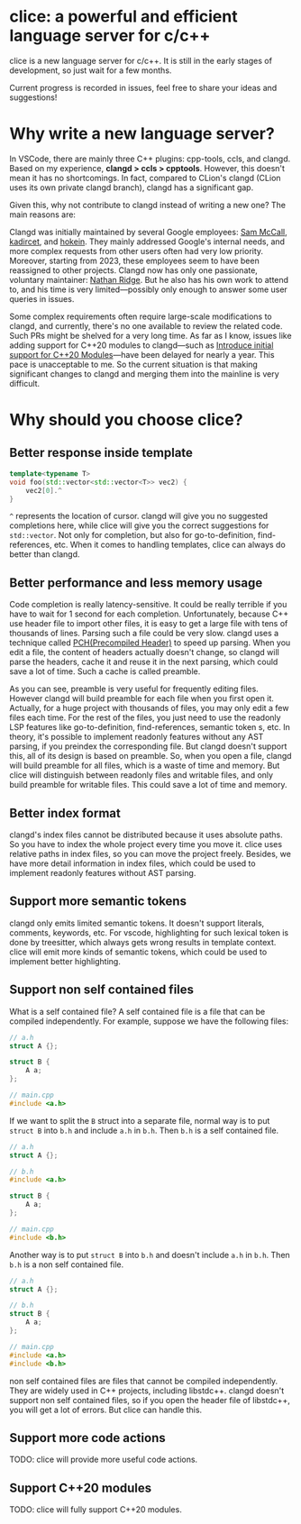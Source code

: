 # clice: a powerful and efficient language server for c/c++

clice is a new language server for c/c++. It is still in the early stages of development, so just wait for a few months.

Current progress is recorded in issues, feel free to share your ideas and suggestions!

# Why write a new language server?

In VSCode, there are mainly three C++ plugins: cpp-tools, ccls, and clangd. Based on my experience, **clangd > ccls > cpptools**. However, this doesn't mean it has no shortcomings. In fact, compared to CLion's clangd (CLion uses its own private clangd branch), clangd has a significant gap.

Given this, why not contribute to clangd instead of writing a new one? The main reasons are:

Clangd was initially maintained by several Google employees: [Sam McCall](https://github.com/sam-mccall), [kadircet](https://github.com/kadircet), and [hokein](https://github.com/hokein). They mainly addressed Google's internal needs, and more complex requests from other users often had very low priority. Moreover, starting from 2023, these employees seem to have been reassigned to other projects. Clangd now has only one passionate, voluntary maintainer: [Nathan Ridge](https://github.com/HighCommander4). But he also has his own work to attend to, and his time is very limited—possibly only enough to answer some user queries in issues.

Some complex requirements often require large-scale modifications to clangd, and currently, there's no one available to review the related code. Such PRs might be shelved for a very long time. As far as I know, issues like adding support for C++20 modules to clangd—such as [Introduce initial support for C++20 Modules](https://github.com/llvm/llvm-project/pull/66462)—have been delayed for nearly a year. This pace is unacceptable to me. So the current situation is that making significant changes to clangd and merging them into the mainline is very difficult.

# Why should you choose clice?

## Better response inside template

```cpp
template<typename T>
void foo(std::vector<std::vector<T>> vec2) {
    vec2[0].^
}
```

`^` represents the location of cursor. clangd will give you no suggested completions here, while clice will give you the correct suggestions for `std::vector`. Not only for completion, but also for go-to-definition, find-references, etc. When it comes to handling templates, clice can always do better than clangd.

## Better performance and less memory usage

Code completion is really latency-sensitive. It could be really terrible if you have to wait for 1 second for each completion. Unfortunately, because C++ use header file to import other files, it is easy to get a large file with tens of thousands of lines. Parsing such a file could be very slow. clangd uses a technique called [PCH(Precompiled Header)](https://clang.llvm.org/docs/PCHInternals.html) to speed up parsing. When you edit a file, the content of headers actually doesn't change, so clangd will parse the headers, cache it and reuse it in the next parsing, which could save a lot of time. Such a cache is called preamble.

As you can see, preamble is very useful for frequently editing files. However clangd will build preamble for each file when you first open it. Actually, for a huge project with thousands of files, you may only edit a few files each time. For the rest of the files, you just need to use the readonly LSP features like go-to-definition, find-references, semantic token s, etc. In theory, it's possible to implement readonly features without any AST parsing, if you preindex the corresponding file. But clangd doesn't support this, all of its design is based on preamble. So, when you open a file, clangd will build preamble for all files, which is a waste of time and memory. But clice will distinguish between readonly files and writable files, and only build preamble for writable files. This could save a lot of time and memory.

## Better index format

clangd's index files cannot be distributed because it uses absolute paths. So you have to index the whole project every time you move it. clice uses relative paths in index files, so you can move the project freely. Besides, we have more detail information in index files, which could be used to implement readonly features without AST parsing.

## Support more semantic tokens

clangd only emits limited semantic tokens. It doesn't support literals, comments, keywords, etc. For vscode, highlighting for such lexical token is done by treesitter, which always gets wrong results in template context. clice will emit more kinds of semantic tokens, which could be used to implement better highlighting.

## Support non self contained files

What is a self contained file? A self contained file is a file that can be compiled independently. For example, suppose we have the following files:

```cpp
// a.h
struct A {};

struct B {
    A a;
};

// main.cpp
#include <a.h>
```

If we want to split the `B` struct into a separate file, normal way is to put `struct B` into `b.h` and include `a.h` in `b.h`. Then `b.h` is a self contained file.

```cpp
// a.h
struct A {};

// b.h
#include <a.h>

struct B {
    A a;
};

// main.cpp
#include <b.h>
```

Another way is to put `struct B` into `b.h` and doesn't include `a.h` in `b.h`. Then `b.h` is a non self contained file.

```cpp
// a.h
struct A {};

// b.h
struct B {
    A a;
};

// main.cpp
#include <a.h>
#include <b.h>
```


non self contained files are files that cannot be compiled independently. They are widely used in C++ projects, including libstdc++. clangd doesn't support non self contained files, so if you open the header file of libstdc++, you will get a lot of errors. But clice can handle this.

## Support more code actions

TODO: clice will provide more useful code actions.

## Support C++20 modules

TODO: clice will fully support C++20 modules.